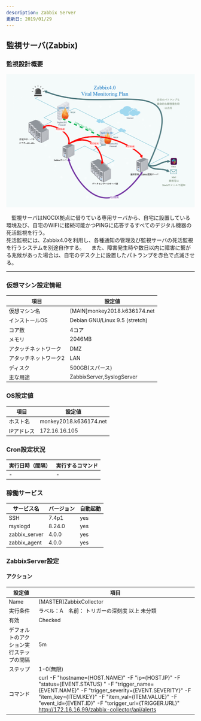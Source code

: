 ```yaml
---
description: Zabbix Server
更新日: 2019/01/29
---
```

## 監視サーバ(Zabbix)

### 監視設計概要

![0319_ zabbix_PLAN](./0319_zabbix.png)

　監視サーバはNOCIX拠点に借りている専用サーバから、自宅に設置している環境及び、自宅のWIFIに接続可能かつPINGに応答するすべてのデジタル機器の死活監視を行う。  
  死活監視には、Zabbix4.0を利用し、各種通知の管理及び監視サーバの死活監視を行うシステムを別途自作する。
　また、障害発生時や数日以内に障害に繋がる兆候があった場合は、自宅のデスク上に設置したパトランプを赤色で点滅させる。


---
### 仮想マシン設定情報
| 項目                  | 設定値                         |
| --------------------- | ------------------------------ |
| 仮想マシン名          | [MAIN]monkey2018.k636174.net   |
| インストールOS        | Debian GNU/Linux 9.5 (stretch) |
| コア数                | 4コア                          |
| メモリ                | 2046MB                         |
| アタッチネットワーク  | DMZ                            |
| アタッチネットワーク2 | LAN                            |
| ディスク              | 500GB(スパース)                |
| 主な用途              | ZabbixServer,SyslogServer      |

### OS設定値
| 項目       | 設定値                 |
| ---------- | ---------------------- |
| ホスト名   | monkey2018.k636174.net |
| IPアドレス | 172.16.16.105          |

### Cron設定状況
| 実行日時（間隔） | 実行するコマンド |
| ---------------- | ---------------- |
| -                | -                |

### 稼働サービス
| サービス名    | バージョン | 自動起動 |
| ------------- | ---------- | -------- |
| SSH           | 7.4p1      | yes      |
| rsyslogd      | 8.24.0     | yes      |
| zabbix_server | 4.0.0      | yes      |
| zabbix_agent  | 4.0.0      | yes      |


<div style="page-break-before:always"></div>


### ZabbixServer設定

#### アクション
| 設定値                                   | 項目                                           |
| ---------------------------------------- | ---------------------------------------------- |
| Name                                     | [MASTER]ZabbixCollector                        |
| 実行条件                                 | ラベル：A　名前：	トリガーの深刻度 以上 未分類 |
| 有効                                     | Checked                                        |
| デフォルトのアクション実行ステップの間隔 | 5m                                             |
| ステップ                                 | 1-0(無限)                                      |
| コマンド                                 | curl -F "hostname={HOST.NAME}" -F "ip={HOST.IP}"  -F "status={EVENT.STATUS} " -F "trigger_name={EVENT.NAME}" -F "trigger_severity={EVENT.SEVERITY}" -F "item_key={ITEM.KEY}" -F "item_val={ITEM.VALUE}" -F "event_id={EVENT.ID}" -F "torigger_url={TRIGGER.URL}"  http://172.16.16.99/zabbix-collector/api/alerts                                               |
